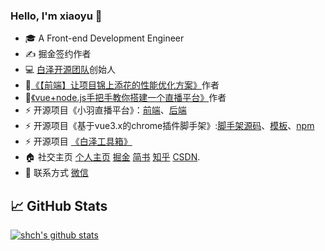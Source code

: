 

### Hello, I'm xiaoyu 👋

- 🎓 A Front-end Development Engineer
- ✍ 掘金签约作者
- 💻 [白泽开源团队](https://github.com/baizeteam)创始人
- 📖[《【前端】让项目锦上添花的性能优化方案》](https://juejin.cn/column/7140264078546567181)作者
- 📖[《vue+node.js手把手教你搭建一个直播平台》](https://juejin.cn/column/6961438366596825096)作者
- ⚡ 开源项目《小羽直播平台》：[前端](https://github.com/sulgweb/mylive-web)、[后端](https://github.com/sulgweb/mylive)
- ⚡ 开源项目《基于vue3.x的chrome插件脚手架》:[脚手架源码](https://github.com/sulgweb/sulg-plugin-cli)、[模板](https://github.com/sulgweb/sulg-plugin-template)、[npm](https://www.npmjs.com/package/sulg-plugin-cli)
- ⚡ 开源项目 [《白泽工具箱》](https://baize.plume.vip/)
- 🏠 社交主页 [个人主页](https://my.sulg.top) [掘金](https://juejin.cn/user/3597257778926973) [简书](https://www.jianshu.com/u/4ab50cbafc3f) [知乎](https://www.zhihu.com/people/xiao-yu-46-25-83) [CSDN](https://blog.csdn.net/fly821760648).
- 💬 联系方式 [微信](https://gitee.com/xiaoyu-web/img-sed/raw/a36e3f3f98ed7bdcb89b45b2ba22d2d5877a6543/images/20210905110948.png)

## &#x1f4c8; GitHub Stats

[![shch's github stats](https://github-readme-stats.vercel.app/api?username=sulgweb&count_private=true&show_icons=true)](https://github.com/anuraghazra/github-readme-stats)

<!--
**sulgweb/sulgweb** is a ✨ _special_ ✨ repository because its `README.md` (this file) appears on your GitHub profile.

Here are some ideas to get you started:

- 🔭 I’m currently working on ...
- 🌱 I’m currently learning ...
- 👯 I’m looking to collaborate on ...
- 🤔 I’m looking for help with ...
- 💬 Ask me about ...
- 📫 How to reach me: ...
- 😄 Pronouns: ...
- ⚡ Fun fact: ...
--> 
